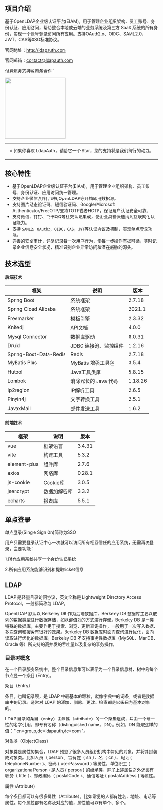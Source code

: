 ## 项目介绍

基于OpenLDAP企业级认证平台(EIAM)，用于管理企业组织架构、员工账号、身份认证、应用访问，帮助整合本地或云端的业务系统及第三方 SaaS 系统的所有身份，实现一个账号登录访问所有应用。支持OAuth2.x、OIDC、SAML2.0、JWT、CAS等SSO标准协议。

官网地址：http://ldapauth.com

官网邮箱：contact@ldapauth.com

付费服务支持或商务合作：


<img src="weixin.jpg" width="200px" />

--------------------------

<div align="center">⭐️ 如果你喜欢 LdapAuth，请给它一个 Star，您的支持将是我们前行的动力。</div>

--------------------------

## 核心特性

+ 基于OpenLDAP企业级认证平台(EIAM)，用于管理企业组织架构、员工账号、身份认证、应用访问统一管理。
+ 支持企业微信,钉钉,飞书,OpenLDAP等开箱即用数据源。
+ 支持图片动态验证码、短信验证码、Google/Microsoft Authenticator/FreeOTP/支持TOTP或者HOTP，保证用户认证安全可靠。
+ 支持微信、钉钉、飞书QQ等社交认证集成，使企业具有快速纳入互联网化认证能力。
+ 支持 `SAML2`，`OAuth2`，`OIDC`，`CAS`，`JWT`等认证协议及机制，实现单点登录功能。
+ 完善的安全审计，详尽记录每一次用户行为，使每一步操作有据可循，实时记录企业信息安全状况，精准识别企业异常访问和潜在威胁的源头。

## 技术选型
#### 后端技术

| 框架                     | 说明            | 版本     |
|------------------------|---------------|--------|
| Spring Boot            | 系统框架          | 2.7.18 |
| Spring Cloud Alibaba   | 系统框架         | 2021.1 |
| Freemarker             | 模板引擎         | 2.3.32| 
| Knife4j                | API文档         | 4.0.0 | 
| Mysql Connector        | 数据库驱动         | 8.0.31 |
| Druid                  | JDBC 连接池、监控组件 | 1.2.16 |
| Spring-Boot-Data-Redis | Redis         | 2.7.18 |
| MyBatis Plus           | MyBatis 增强工具包 | 3.5.4 | 
| Hutool                 | Java工具类库      | 5.8.15 | 
| Lombok                 | 消除冗长的 Java 代码 | 1.18.26 | 
| Ip2region              | IP解析工具        | 2.6.5 | 
| Pinyin4j               | 文字转换工具        | 2.5.1 |
| JavaxMail              | 邮件发送工具        | 1.6.2 |

#### 前端技术

| 框架           | 说明        | 版本     | 
|--------------|-----------|--------|
| vue          | 框架语言      | 3.4.31 |
| vite         | 构建工具      | 5.3.2 | 
| element-plus | 组件库       | 2.7.6 |
| axios        | 网络库     | 0.28.1 | 
| js-cookie    | Cookie库 | 3.0.5 |
| jsencrypt    | 数据加解密库  | 3.3.2|
| echarts      | 报表库       | 5.5.1 | 



## 单点登录
单点登录(Single Sign On)简称为SSO

用户只需要登录认证中心一次就可以访问所有相互信任的应用系统，无需再次登录，主要功能：

1.所有应用系统共享一个身份认证系统

2.所有应用系统能够识别和提取ticket信息


## LDAP
LDAP 是轻量目录访问协议，英文全称是 Lightweight Directory Access Protocol，一般都简称为 LDAP。

OpenLDAP 默认以 Berkeley DB 作为后端数据库，Berkeley DB 数据库主要以散列的数据类型进行数据存储，如以键值对的方式进行存储。Berkeley DB 是一类特殊的数据库，主要作用于搜索、浏览、更新查询操作，一般用于一次写入数据、多次查询和搜索有很好的效果。Berkeley DB 数据库时面向查询进行优化，面向读取进行优化的数据库。Berkeley DB 不支持事务性数据库（MySQL、MariDB、Oracle 等）所支持的高并发的吞吐量以及复杂的事务操作。

### 目录树概念

在一个目录服务系统中，整个目录信息集可以表示为一个目录信息树，树中的每个节点是一个条目 (Entry)。

条目（Entry）

条目，也叫记录项，是 LDAP 中最基本的颗粒，就像字典中的词条，或者是数据库中的记录。通常对 LDAP 的添加、删除、更改、检索都是以条目为基本对象的。

LDAP 目录的条目（entry）由属性（attribute）的一个聚集组成，并由一个唯一性的名字引用，即专有名称（distinguished name，DN）。例如，DN 能取这样的值：" cn=group,dc=ldapauth,dc=com "。

对象类（ObjectClass）

对象类是属性的集合，LDAP 预想了很多人员组织机构中常见的对象，并将其封装成对象类。比如人员（ person ）含有姓（ sn ）、名（ cn ）、电话 ( telephoneNumber )、密码 ( userPassword ) 等属性，单位职工 ( organizationalPerson ) 是人员 ( person ) 的继承类，除了上述属性之外还含有职务（ title ）、邮政编码（ postalCode ）、通信地址 ( postalAddress ) 等属性。

属性 (Attribute)

每个条目都可以有很多属性（Attribute），比如常见的人都有姓名、地址、电话等属性。每个属性都有名称及对应的值，属性值可以有单个、多个。



